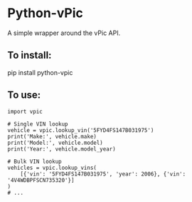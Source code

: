 # Python-vPic

A simple wrapper around the vPic API.

## To install:
pip install python-vpic

## To use:
```
import vpic

# Single VIN lookup
vehicle = vpic.lookup_vin('5FYD4FS147B031975')
print('Make:', vehicle.make)
print('Model:', vehicle.model)
print('Year:', vehicle.model_year)

# Bulk VIN lookup
vehicles = vpic.lookup_vins(
    [{'vin': '5FYD4FS147B031975', 'year': 2006}, {'vin': '4V4WDBPFSCN735320'}]
)
# ...
```
